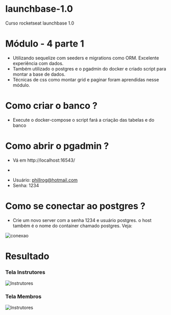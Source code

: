 # launchbase-1.0
Curso rocketseat launchbase 1.0

# Módulo - 4 parte 1

- Utilizando sequelize com seeders e migrations como ORM. Excelente experiência com dados.
- Também utilizado o postgres e o pgadmin do docker e criado script para montar a base de dados.
- Técnicas de css como montar grid e paginar foram aprendidas nesse módulo.

# Como criar o banco ?

- Execute o docker-compose o script fará a criação das tabelas e do banco

# Como abrir o pgadmin ?

- Vá em http://localhost:16543/
*
- Usuário: phillrog@hotmail.com
- Senha: 1234

# Como se conectar ao postgres ?

- Crie um novo server com a senha 1234 e usuário postgres. o host também é o nome do container chamado postgres. Veja:

![conexao](https://image.prntscr.com/image/ayM1hf1IRC2Bi2PNNR2iXA.png)

# Resultado

### Tela Instrutores
![Instrutores](https://image.prntscr.com/image/5uF9PcuwQ9W_qZYLMbMFzA.png)

### Tela Membros
![Instrutores](https://image.prntscr.com/image/G7Gj0nwdTpeInK_RUtRjBQ.png)